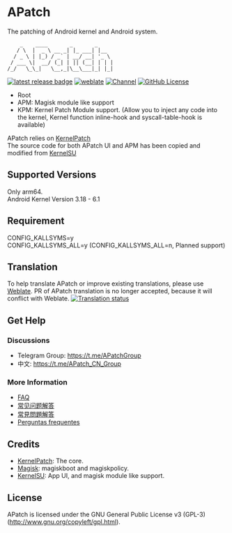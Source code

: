 # APatch

The patching of Android kernel and Android system.

``` shell
    _    ____       _       _     
   / \  |  _ \ __ _| |_ ___| |__  
  / _ \ | |_) / _` | __/ __| '_ \ 
 / ___ \|  __/ (_| | || (__| | | |
/_/   \_\_|   \__,_|\__\___|_| |_|
```

[![latest release badge](https://img.shields.io/github/v/release/bmax121/APatch?label=Release&logo=github)](https://github.com/bmax121/APatch/releases/latest)
[![weblate](https://img.shields.io/badge/Localization-Weblate-teal?logo=weblate)](https://hosted.weblate.org/engage/APatch)
[![Channel](https://img.shields.io/badge/Follow-Telegram-blue.svg?logo=telegram)](https://t.me/APatchGroup)
[![GitHub License](https://img.shields.io/github/license/wxt1221/KernelSU?logo=gnu)](/LICENSE)

- Root
- APM: Magisk module like support
- KPM: Kernel Patch Module support. (Allow you to inject any code into the kernel, Kernel function inline-hook and syscall-table-hook is available)

APatch relies on [KernelPatch](https://github.com/bmax121/KernelPatch/)  
The source code for both APatch UI and APM has been copied and modified from [KernelSU](https://github.com/tiann/KernelSU)  

## Supported Versions

Only arm64.  
Android Kernel Version 3.18 - 6.1

## Requirement

CONFIG_KALLSYMS=y  
CONFIG_KALLSYMS_ALL=y (CONFIG_KALLSYMS_ALL=n, Planned support)

## Translation
To help translate APatch or improve existing translations, please use [Weblate](https://hosted.weblate.org/engage/apatch/). PR of APatch translation is no longer accepted, because it will conflict with Weblate.
[![Translation status](https://hosted.weblate.org/widget/APatch/apatch/multi-auto.svg)](https://hosted.weblate.org/engage/APatch/)


## Get Help

### Discussions

- Telegram Group: <https://t.me/APatchGroup>
- 中文: <https://t.me/APatch_CN_Group>

### More Information

- [FAQ](docs/en/faq.md)
- [常见问题解答](docs/cn/faq_cn.md)
- [常見問題解答](docs/cn_tw/faq_cn_tw.md)
- [Perguntas frequentes](docs/pt_br/faq_pt_br.md)

## Credits

- [KernelPatch](https://github.com/bmax121/KernelPatch/): The core.
- [Magisk](https://github.com/topjohnwu/Magisk): magiskboot and magiskpolicy.
- [KernelSU](https://github.com/tiann/KernelSU): App UI, and magisk module like support.

## License

APatch is licensed under the GNU General Public License v3 (GPL-3) (<http://www.gnu.org/copyleft/gpl.html>).  
